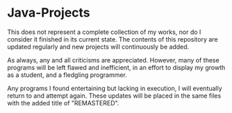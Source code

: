 # Java-Projects
This does not represent a complete collection of my works, nor do I consider it finished in its current state. The contents of this repository are 
updated regularly and new projects will continuously be added.

As always, any and all criticisms are appreciated. However, many of these programs will be left flawed and inefficient, in an effort to display my 
growth as a student, and a fledgling programmer.

Any programs I found entertaining but lacking in execution, I will eventually return to and attempt again. These updates will be placed in the same 
files with the added title of "REMASTERED".
